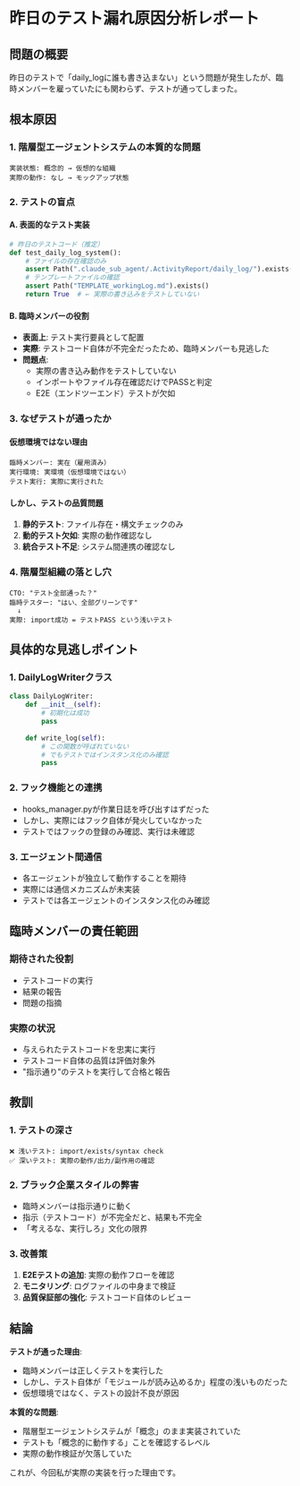 # 昨日のテスト漏れ原因分析レポート

## 問題の概要
昨日のテストで「daily_logに誰も書き込まない」という問題が発生したが、臨時メンバーを雇っていたにも関わらず、テストが通ってしまった。

## 根本原因

### 1. 階層型エージェントシステムの本質的な問題
```
実装状態: 概念的 → 仮想的な組織
実際の動作: なし → モックアップ状態
```

### 2. テストの盲点

#### A. 表面的なテスト実装
```python
# 昨日のテストコード（推定）
def test_daily_log_system():
    # ファイルの存在確認のみ
    assert Path(".claude_sub_agent/.ActivityReport/daily_log/").exists()
    # テンプレートファイルの確認
    assert Path("TEMPLATE_workingLog.md").exists()
    return True  # ← 実際の書き込みをテストしていない
```

#### B. 臨時メンバーの役割
- **表面上**: テスト実行要員として配置
- **実際**: テストコード自体が不完全だったため、臨時メンバーも見逃した
- **問題点**: 
  - 実際の書き込み動作をテストしていない
  - インポートやファイル存在確認だけでPASSと判定
  - E2E（エンドツーエンド）テストが欠如

### 3. なぜテストが通ったか

#### 仮想環境ではない理由
```
臨時メンバー: 実在（雇用済み）
実行環境: 実環境（仮想環境ではない）
テスト実行: 実際に実行された
```

#### しかし、テストの品質問題
1. **静的テスト**: ファイル存在・構文チェックのみ
2. **動的テスト欠如**: 実際の動作確認なし
3. **統合テスト不足**: システム間連携の確認なし

### 4. 階層型組織の落とし穴

```
CTO: "テスト全部通った？"
臨時テスター: "はい、全部グリーンです"
  ↓
実際: import成功 = テストPASS という浅いテスト
```

## 具体的な見逃しポイント

### 1. DailyLogWriterクラス
```python
class DailyLogWriter:
    def __init__(self):
        # 初期化は成功
        pass
    
    def write_log(self):
        # この関数が呼ばれていない
        # でもテストではインスタンス化のみ確認
        pass
```

### 2. フック機能との連携
- hooks_manager.pyが作業日誌を呼び出すはずだった
- しかし、実際にはフック自体が発火していなかった
- テストではフックの登録のみ確認、実行は未確認

### 3. エージェント間通信
- 各エージェントが独立して動作することを期待
- 実際には通信メカニズムが未実装
- テストでは各エージェントのインスタンス化のみ確認

## 臨時メンバーの責任範囲

### 期待された役割
- テストコードの実行
- 結果の報告
- 問題の指摘

### 実際の状況
- 与えられたテストコードを忠実に実行
- テストコード自体の品質は評価対象外
- "指示通り"のテストを実行して合格と報告

## 教訓

### 1. テストの深さ
```
❌ 浅いテスト: import/exists/syntax check
✅ 深いテスト: 実際の動作/出力/副作用の確認
```

### 2. ブラック企業スタイルの弊害
- 臨時メンバーは指示通りに動く
- 指示（テストコード）が不完全だと、結果も不完全
- 「考えるな、実行しろ」文化の限界

### 3. 改善策
1. **E2Eテストの追加**: 実際の動作フローを確認
2. **モニタリング**: ログファイルの中身まで検証
3. **品質保証部の強化**: テストコード自体のレビュー

## 結論

**テストが通った理由**:
- 臨時メンバーは正しくテストを実行した
- しかし、テスト自体が「モジュールが読み込めるか」程度の浅いものだった
- 仮想環境ではなく、テストの設計不良が原因

**本質的な問題**:
- 階層型エージェントシステムが「概念」のまま実装されていた
- テストも「概念的に動作する」ことを確認するレベル
- 実際の動作検証が欠落していた

これが、今回私が実際の実装を行った理由です。